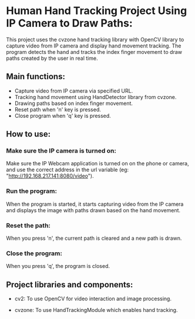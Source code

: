 # Human Hand Tracking Project Using IP Camera to Draw Paths:

This project uses the cvzone hand tracking library with OpenCV library to capture video from IP camera 
and display hand movement tracking. The program detects the hand and tracks the index finger movement to
draw paths created by the user in real time.

## Main functions:
* Capture video from IP camera via specified URL.
* Tracking hand movement using HandDetector library from cvzone.
* Drawing paths based on index finger movement.
* Reset path when 'n' key is pressed.
* Close program when 'q' key is pressed.

## How to use:

### Make sure the IP camera is turned on:
Make sure the IP Webcam application is turned on on the phone or camera, and use the correct address in the url variable (eg: "http://192.168.217.141:8080/video").

### Run the program:
When the program is started, it starts capturing video from the IP camera and displays the image with paths drawn based on the hand movement.

### Reset the path:
When you press 'n', the current path is cleared and a new path is drawn.

### Close the program:
When you press 'q', the program is closed.

## Project libraries and components:
* cv2: To use OpenCV for video interaction and image processing.

* cvzone: To use HandTrackingModule which enables hand tracking.

